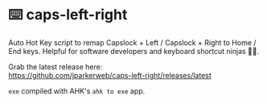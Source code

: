 # ⌨️ caps-left-right
Auto Hot Key script to remap Capslock + Left / Capslock + Right to Home / End keys.
Helpful for software developers and keyboard shortcut ninjas 🐱‍👤.

Grab the latest release here:  
https://github.com/jparkerweb/caps-left-right/releases/latest

`exe` compiled with AHK's `ahk to exe` app.

